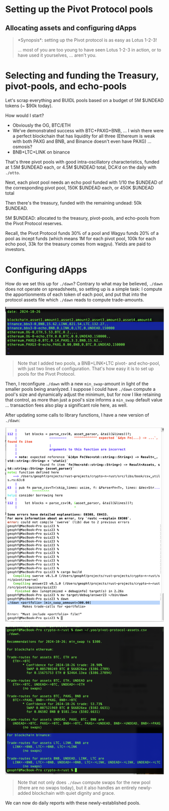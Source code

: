# Setting up the Pivot Protocol pools

## Allocating assets and configuring dApps

<blockquote>
*Synopsis*: setting up the Pivot protocol is as easy as Lotus 1-2-3!

... most of you are too young to have seen Lotus 1-2-3 in action, or to have 
used it yourselves, ... aren't you.
</blockquote>

# Selecting and funding the Treasury, pivot-pools, and echo-pools

Let's scrap everything and BUIDL pools based on a budget of 5M $UNDEAD tokens (~ $90k today).

How would I start?

* Obviously the OG, BTC/ETH
* We've demonstrated success with BTC+PAXG+BNB, ... I wish there were a perfect blockchain that has liquidity for all three (Ethereum is weak with both PAXG and BNB, and Binance doesn't even have PAXG) ... osmosis?
* BNB+LTC+LINK on binance

That's three pivot pools with good intra-oscillatory characteristics, funded at 1.5M $UNDEAD each, or 4.5M $UNDEAD total, DCA'd on the daily with `./otto`.

Next, each pivot pool needs an echo pool funded with 1/10 the $UNDEAD of the corresponding pivot pool, 150K $UNDEAD each, or 450K $UNDEAD total

Then there's the treasury, funded with the remaining undead: 50k $UNDEAD.

5M $UNDEAD: allocated to the treasury, pivot-pools, and echo-pools from the Pivot Protocol reserves.

Recall, the Pivot Protocol funds 30% of a pool and Wagyu funds 20% of a pool as incept funds (which means 1M for each pivot pool, 100k for each echo pool, 33k for the treasury comes from wagyu). Yields are paid to investors.

# Configuring dApps

How do we set this up for `./dawn`? Contrary to what may be believed, `./dawn` does not operate on spreadsheets, so setting up is a simple task: I compute the apportionments of each token of each pool, and put that into the protocol assets file which `./dawn` reads to compute trade-amounts.

![Pool Assets configuration](imgs/pool-setup/01-pool-assets.png)

> Note that I added two pools, a BNB+LINK+LTC pivot- and echo-pool, with just
two lines of configuration. That's how easy it is to set up pools for the
Pivot Protocol.

Then, I reconfigure `./dawn` with a new `min_swap`-amount in light of the
smaller pools being ananlyzed. I suppose I could have `./dawn` compute a
pool's size and dynamically adjust the minimum, but for now I like retaining
that control, as more than just a pool's size informs a `min_swap` default
value ... transaction fees also play a significant role here, as well.

After updating some calls to library functions, I have a new version of 
`./dawn`:

![Updated `./dawn`](imgs/pool-setup/02a-dawn-update.png)

![`./dawn` with a new pool on a new blockchain](imgs/pool-setup/02b-new-pool.png)

> Note that not only does `./dawn` compute swaps for the new pool (there are 
no swaps today), but it also handles an entirely newly-added blockchain with
quiet dignity and grace.

We can now do daily reports with these newly-established pools.
